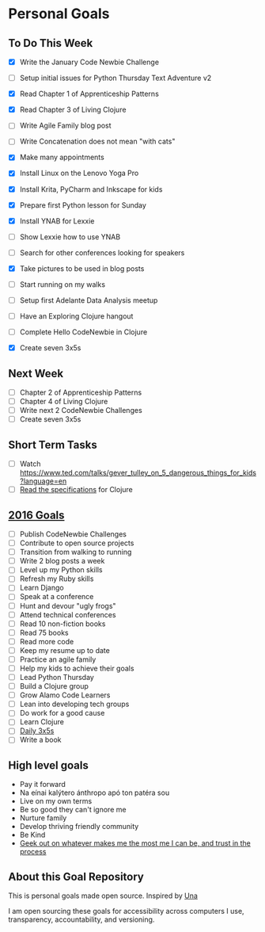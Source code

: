 Personal Goals
==============

## To Do This Week
- [x] Write the January Code Newbie Challenge
- [ ] Setup initial issues for Python Thursday Text Adventure v2
- [x] Read Chapter 1 of Apprenticeship Patterns
- [x] Read Chapter 3 of Living Clojure
- [ ] Write Agile Family blog post
- [ ] Write Concatenation does not mean "with cats"
- [x] Make many appointments
- [x] Install Linux on the Lenovo Yoga Pro
- [x] Install Krita, PyCharm and Inkscape for kids
- [x] Prepare first Python lesson for Sunday
- [x] Install YNAB for Lexxie
- [ ] Show Lexxie how to use YNAB
- [ ] Search for other conferences looking for speakers
- [x] Take pictures to be used in blog posts
- [ ] Start running on my walks
- [ ] Setup first Adelante Data Analysis meetup
- [ ] Have an Exploring Clojure hangout
- [ ] Complete Hello CodeNewbie in Clojure
- [x] Create seven 3x5s


## Next Week
- [ ] Chapter 2 of Apprenticeship Patterns
- [ ] Chapter 4 of Living Clojure
- [ ] Write next 2 CodeNewbie Challenges
- [ ] Create seven 3x5s

## Short Term Tasks
- [ ] Watch https://www.ted.com/talks/gever_tulley_on_5_dangerous_things_for_kids?language=en
- [ ] [Read the specifications](http://chimera.labs.oreilly.com/books/1234000001813/ch02.html#solution_id1) for Clojure

## [2016 Goals](https://workflowy.com)
- [ ] Publish CodeNewbie Challenges
- [ ] Contribute to open source projects
- [ ] Transition from walking to running
- [ ] Write 2 blog posts a week
- [ ] Level up my Python skills
- [ ] Refresh my Ruby skills
- [ ] Learn Django
- [ ] Speak at a conference
- [ ] Hunt and devour "ugly frogs"
- [ ] Attend technical conferences
- [ ] Read 10 non-fiction books
- [ ] Read 75 books
- [ ] Read more code
- [ ] Keep my resume up to date
- [ ] Practice an agile family
- [ ] Help my kids to achieve their goals
- [ ] Lead Python Thursday
- [ ] Build a Clojure group
- [ ] Grow Alamo Code Learners
- [ ] Lean into developing tech groups
- [ ] Do work for a good cause
- [ ] Learn Clojure
- [ ] [Daily 3x5s](http://thedaily3x5.com)
- [ ] Write a book

## High level goals
* Pay it forward
* Na eínai kalýtero ánthropo apó ton patéra sou
* Live on my own terms
* Be so good they can't ignore me
* Nurture family
* Develop thriving friendly community
* Be Kind
* [Geek out on whatever makes me the most me I can be, and trust in the process](http://www.superlativelyrude.com/2016/01/laura-jane-williams-marie-claire-bravery-ambassador-break-free.html)

## About this Goal Repository
This is personal goals made open source.  Inspired by [Una](http://una.im/personal-goals-guide/)

I am open sourcing these goals for accessibility across computers I use, transparency, accountability, and versioning.
